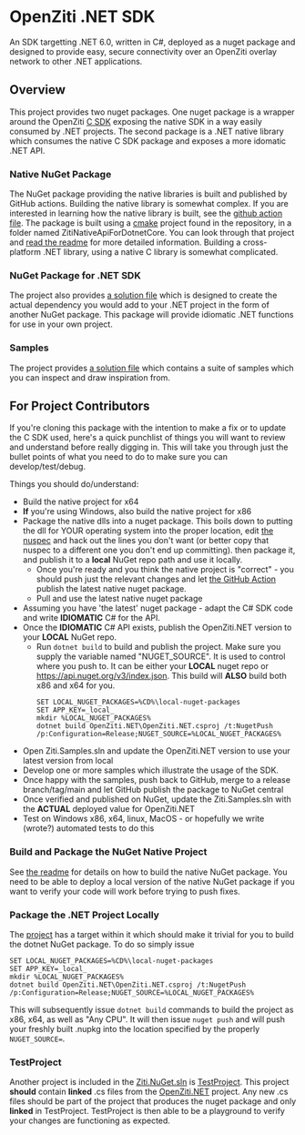 # OpenZiti .NET SDK

An SDK targetting .NET 6.0, written in C#, deployed as a nuget package and designed to 
provide easy, secure connectivity over an OpenZiti overlay network to other .NET applications.

## Overview

This project provides two nuget packages. One nuget package is a wrapper around the OpenZiti
[C SDK](https://github.com/openziti/ziti-sdk-c) exposing the native SDK in a way easily consumed by .NET projects. 
The second package is a .NET native library which consumes the native C SDK package and exposes a more idomatic .NET API.

### Native NuGet Package

The NuGet package providing the native libraries is built and published by GitHub actions. Building the native library is somewhat
complex. If you are interested in learning how the native library is built, see the [github action file](.github/workflows/native-nuget-publish.yml).
The package is built using a [cmake](https://cmake.org/) project found in the repository, in a folder named ZitiNativeApiForDotnetCore.
You can look through that project and [read the readme](./ZitiNativeApiForDotnetCore/README.md) for more detailed information. 
Building a cross-platform .NET library, using a native C library is somewhat complicated.

### NuGet Package for .NET SDK

The project also provides [a solution file](./Ziti.NuGet.sln) which is designed to create the actual dependency you would add to your .NET
project in the form of another NuGet package. This package will provide idiomatic .NET functions for use in your own project.

### Samples

The project provides [a solution file](./Ziti.Samples.sln) which contains a suite of samples which you can inspect and draw inspiration
from.

## For Project Contributors

If you're cloning this package with the intention to make a fix or to update the C SDK used, here's a quick punchlist of things you will
want to review and understand before really digging in. This will take you through just the bullet points of what you need to do to make
sure you can develop/test/debug. 

Things you should do/understand:

* Build the native project for x64
* **If** you're using Windows, also build the native project for x86
* Package the native dlls into a nuget package. This boils down to putting the dll for YOUR operating system into the proper location,
  edit [the nuspec](./native-package.nuspec) and hack out the lines you don't want (or better copy that nuspec to a different one you
  don't end up committing). then package it, and publish it to a **local** NuGet repo path and use it locally.
  * Once you're ready and you think the native project is "correct" - you should push just the relevant changes and let 
    [the GitHub Action](https://github.com/openziti/ziti-sdk-csharp/actions/workflows/native-nuget-publish.yml) publish the latest 
    native nuget package. 
  * Pull and use the latest native nuget package
* Assuming you have 'the latest' nuget package - adapt the C# SDK code and write **IDIOMATIC** C# for the API.
* Once the **IDIOMATIC** C# API exists, publish the OpenZiti.NET version to your **LOCAL** NuGet repo.
  * Run `dotnet build` to build and publish the project. Make sure you supply the variable named "NUGET_SOURCE". It is used to control
    where you push to. It can be either your **LOCAL** nuget repo or https://api.nuget.org/v3/index.json. This build will **ALSO** 
    build both x86 and x64 for you.
    ```
    SET LOCAL_NUGET_PACKAGES=%CD%\local-nuget-packages
    SET APP_KEY=_local_
    mkdir %LOCAL_NUGET_PACKAGES%
    dotnet build OpenZiti.NET\OpenZiti.NET.csproj /t:NugetPush /p:Configuration=Release;NUGET_SOURCE=%LOCAL_NUGET_PACKAGES%
    ```
* Open Ziti.Samples.sln and update the OpenZiti.NET version to use your latest version from local
* Develop one or more samples which illustrate the usage of the SDK. 
* Once happy with the samples, push back to GitHub, merge to a release branch/tag/main and let GitHub publish the package to NuGet central
* Once verified and published on NuGet, update the Ziti.Samples.sln with the **ACTUAL** deployed value for OpenZiti.NET
* Test on Windows x86, x64, linux, MacOS - or hopefully we write (wrote?) automated tests to do this

### Build and Package the NuGet Native Project

See [the readme](./ZitiNativeApiForDotnetCore/README.md) for details on how to build the native NuGet package. You need to be able
to deploy a local version of the native NuGet package if you want to verify your code will work before trying to push fixes.

### Package the .NET Project Locally

The [project](./OpenZiti.NET/) has a target within it which should make it trivial for you to build the dotnet NuGet package. To do so
simply issue
```
SET LOCAL_NUGET_PACKAGES=%CD%\local-nuget-packages
SET APP_KEY=_local_
mkdir %LOCAL_NUGET_PACKAGES%
dotnet build OpenZiti.NET\OpenZiti.NET.csproj /t:NugetPush /p:Configuration=Release;NUGET_SOURCE=%LOCAL_NUGET_PACKAGES%
```

This will subsequently issue `dotnet build` commands to build the project as x86, x64, as well as "Any CPU". It will then issue `nuget push`
and will push your freshly built .nupkg into the location specified by the properly `NUGET_SOURCE=`.

### TestProject

Another project is included in the [Ziti.NuGet.sln](./Ziti.NuGet.sln) is [TestProject](./TestProject). This project **should** contain
**linked** .cs files from the [OpenZiti.NET](./OpenZiti.NET) project. Any new .cs files should be part of the project that 
produces the nuget package and only **linked** in TestProject.  TestProject is then able to be a playground to verify your changes
are functioning as expected.

